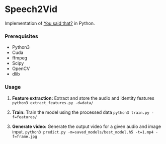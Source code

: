 
# Speech2Vid

Implementation of [You said that?](https://www.robots.ox.ac.uk/~vgg/publications/2017/Chung17b/chung17b.pdf) in Python.

### Prerequisites
 - Python3
 - Cuda
 - ffmpeg
 - Scipy
 - OpenCV
 - dlib

### Usage

 1. **Feature extraction:** Extract and store the audio and identity features 
`python3 extract_features.py -d=data/`
 
 2. **Train:** Train the model using the processed data
  `python3 train.py -f=features/`
  
 3. **Generate video:** Generate the output video for a given audio and image input. 
 `python3 predict.py -m=saved_models/best_model.h5 -t=1.mp4 -f=frame.jpg`